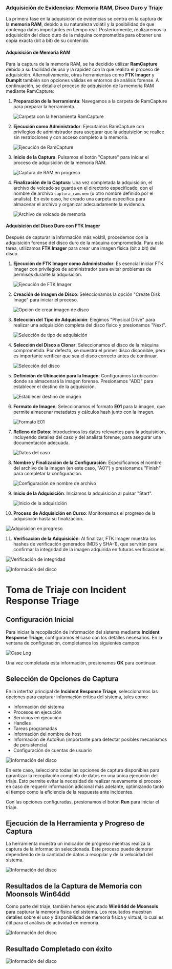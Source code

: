 
### **Adquisición de Evidencias: Memoria RAM, Disco Duro y Triaje**

La primera fase en la adquisición de evidencias se centra en la captura de la **memoria RAM**, debido a su naturaleza volátil y la posibilidad de que contenga datos importantes en tiempo real. Posteriormente, realizaremos la adquisición del disco duro de la máquina comprometida para obtener una copia exacta (bit a bit) de su contenido.

#### **Adquisición de Memoria RAM**

Para la captura de la memoria RAM, se ha decidido utilizar **RamCapture** debido a su facilidad de uso y la rapidez con la que realiza el proceso de adquisición. Alternativamente, otras herramientas como **FTK Imager** y **DumpIt** también son opciones válidas en entornos de análisis forense. A continuación, se detalla el proceso de adquisición de la memoria RAM mediante RamCapture:

1. **Preparación de la herramienta**: Navegamos a la carpeta de RamCapture para preparar la herramienta.

   ![Carpeta con la herramienta RamCapture](Fotos/foto1.png)

2. **Ejecución como Administrador**: Ejecutamos RamCapture con privilegios de administrador para asegurar que la adquisición se realice sin restricciones y con acceso completo a la memoria.

   ![Ejecución de RamCapture](Fotos/1_1.png)

3. **Inicio de la Captura**: Pulsamos el botón "Capture" para iniciar el proceso de adquisición de la memoria RAM.

   ![Captura de RAM en progreso](Fotos/foto2.png)

4. **Finalización de la Captura**: Una vez completada la adquisición, el archivo de volcado se guarda en el directorio especificado, con el nombre de archivo `captura_ram.mem` (u otro nombre definido por el analista). En este caso, he creado una carpeta específica para almacenar el archivo y organizar adecuadamente la evidencia.

   ![Archivo de volcado de memoria](Fotos/1_3.png)

#### **Adquisición del Disco Duro con FTK Imager**

Después de capturar la información más volátil, procedemos con la adquisición forense del disco duro de la máquina comprometida. Para esta tarea, utilizamos **FTK Imager** para crear una imagen física (bit a bit) del disco.

1. **Ejecución de FTK Imager como Administrador**: Es esencial iniciar FTK Imager con privilegios de administrador para evitar problemas de permisos durante la adquisición.

   ![Ejecución de FTK Imager](Fotos/foto4.png)

2. **Creación de Imagen de Disco**: Seleccionamos la opción "Create Disk Image" para iniciar el proceso.

   ![Opción de crear imagen de disco](Fotos/4_1.png)

3. **Selección del Tipo de Adquisición**: Elegimos "Physical Drive" para realizar una adquisición completa del disco físico y presionamos "Next".

   ![Selección de tipo de adquisición](Fotos/foto5.png)

4. **Selección del Disco a Clonar**: Seleccionamos el disco de la máquina comprometida. Por defecto, se muestra el primer disco disponible, pero es importante verificar que sea el disco correcto antes de continuar.

   ![Selección del disco](Fotos/foto6.png)

5. **Definición de Ubicación para la Imagen**: Configuramos la ubicación donde se almacenará la imagen forense. Presionamos "ADD" para establecer el destino de la adquisición.

   ![Establecer destino de imagen](Fotos/foto7.png)

6. **Formato de Imagen**: Seleccionamos el formato **E01** para la imagen, que permite almacenar metadatos y cálculos hash junto con la imagen.

   ![Formato E01](Fotos/foto8.png)

7. **Relleno de Datos**: Introducimos los datos relevantes para la adquisición, incluyendo detalles del caso y del analista forense, para asegurar una documentación adecuada.

   ![Datos del caso](Fotos/foto9.png)

8. **Nombre y Finalización de la Configuración**: Especificamos el nombre del archivo de la imagen (en este caso, "A01") y presionamos "Finish" para completar la configuración.

   ![Configuración de nombre de archivo](Fotos/foto10.png)

9. **Inicio de la Adquisición**: Iniciamos la adquisición al pulsar "Start".

   ![Inicio de la adquisición](Fotos/foto11.png)

10. **Proceso de Adquisición en Curso**: Monitoreamos el progreso de la adquisición hasta su finalización.

   ![Adquisición en progreso](Fotos/foto12.png)

11. **Verificación de la Adquisición**: Al finalizar, FTK Imager muestra los hashes de verificación generados (MD5 y SHA-1), que servirán para confirmar la integridad de la imagen adquirida en futuras verificaciones.

   ![Verificación de integridad](Fotos/foto14.png)

   ![Información del disco](Fotos/foto15.png)


# Toma de Triaje con Incident Response Triage

## Configuración Inicial
Para iniciar la recopilación de información del sistema mediante **Incident Response Triage**, configuramos el caso con los detalles necesarios. En la ventana de configuración, completamos los siguientes campos:

![Case Log](Fotos/foto16.png)

Una vez completada esta información, presionamos **OK** para continuar.

## Selección de Opciones de Captura
En la interfaz principal de **Incident Response Triage**, seleccionamos las opciones para capturar información crítica del sistema, tales como:

- Información del sistema
- Procesos en ejecución
- Servicios en ejecución
- Handles
- Tareas programadas
- Información del nombre de host
- Información de AutoRun (importante para detectar posibles mecanismos de persistencia)
- Configuración de cuentas de usuario

![Información del disco](Fotos/foto17.png)

En este caso, selecciono todas las opciones de captura disponibles para garantizar la recopilación completa de datos en una única ejecución del triaje. Esto permite evitar la necesidad de realizar nuevamente el proceso en caso de requerir información adicional más adelante, optimizando tanto el tiempo como la eficiencia de la respuesta ante incidentes.

Con las opciones configuradas, presionamos el botón **Run** para iniciar el triaje.

## Ejecución de la Herramienta y Progreso de Captura
La herramienta muestra un indicador de progreso mientras realiza la captura de la información seleccionada. Este proceso puede demorar dependiendo de la cantidad de datos a recopilar y de la velocidad del sistema.

![Información del disco](Fotos/foto19.png)

## Resultados de la Captura de Memoria con Moonsols Win64dd
Como parte del triaje, también hemos ejecutado **Win64dd de Moonsols** para capturar la memoria física del sistema. Los resultados muestran detalles sobre el uso y disponibilidad de memoria física y virtual, lo cual es útil para el análisis de actividad en memoria.

![Información del disco](Fotos/foto18.png)

## Resultado Completado con éxito

![Información del disco](Fotos/foto20.png)

